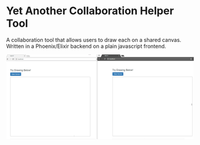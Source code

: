 Yet Another Collaboration Helper Tool
=======================
A collaboration tool that allows users to draw each on a shared canvas.
Written in a Phoenix/Elixir backend on a plain javascript frontend.

![Example](Sample.gif)
